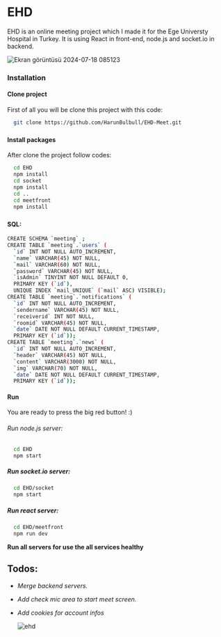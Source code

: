 
# EHD

EHD is an online meeting project which I made it for the Ege Universty Hospital in Turkey. It is using React in front-end, node.js and socket.io in backend.

![Ekran görüntüsü 2024-07-18 085123](https://github.com/user-attachments/assets/4e843afe-52c1-4513-8f36-4ce33e60bcbc)

### Installation

#### Clone project
First of all you will be clone this project with this code:

```bash
  git clone https://github.com/HarunBulbull/EHD-Meet.git
```
###
#### Install packages
After clone the project follow codes:

```bash
  cd EHD
  npm install
  cd socket
  npm install
  cd .. 
  cd meetfront
  npm install
```
###
#### SQL:
```bash
CREATE SCHEMA `meeting` ;
CREATE TABLE `meeting`.`users` (
  `id` INT NOT NULL AUTO_INCREMENT,
  `name` VARCHAR(45) NOT NULL,
  `mail` VARCHAR(60) NOT NULL,
  `password` VARCHAR(45) NOT NULL,
  `isAdmin` TINYINT NOT NULL DEFAULT 0,
  PRIMARY KEY (`id`),
  UNIQUE INDEX `mail_UNIQUE` (`mail` ASC) VISIBLE);
CREATE TABLE `meeting`.`notifications` (
  `id` INT NOT NULL AUTO_INCREMENT,
  `sendername` VARCHAR(45) NOT NULL,
  `receiverid` INT NOT NULL,
  `roomid` VARCHAR(45) NOT NULL,
  `date` DATE NOT NULL DEFAULT CURRENT_TIMESTAMP,
  PRIMARY KEY (`id`));
CREATE TABLE `meeting`.`news` (
  `id` INT NOT NULL AUTO_INCREMENT,
  `header` VARCHAR(45) NOT NULL,
  `content` VARCHAR(3000) NOT NULL,
  `img` VARCHAR(70) NOT NULL,
  `date` DATE NOT NULL DEFAULT CURRENT_TIMESTAMP,
  PRIMARY KEY (`id`));
```
#### Run
You are ready to press the big red button! :)
###### *Run node.js server:*
```bash
  cd EHD
  npm start
```
##### *Run socket.io server:*
```bash
  cd EHD/socket
  npm start
```
##### *Run react server:*
```bash
  cd EHD/meetfront
  npm run dev
```

**Run  all servers for use the all services healthy**
#####

## Todos:
* *Merge backend servers.*
* *Add check mic area to start meet screen.*
* *Add cookies for account infos*

  ![ehd](https://github.com/user-attachments/assets/1ee63236-9f8a-4f5f-abfc-52d12700ece9)

